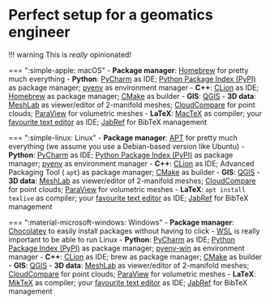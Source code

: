 
# Perfect setup for a geomatics engineer


!!! warning
    This is *really* opinionated!


=== ":simple-apple: macOS"
    - **Package manager**: [Homebrew](https://brew.sh/) for pretty much everything
    - **Python**: [PyCharm](https://www.jetbrains.com/pycharm-edu/) as IDE; [Python Package Index (PyPI)](https://pypi.org/)  as package manager; [pyenv](https://github.com/pyenv/pyenv) as environment manager
    - **C++**: [CLion](https://www.jetbrains.com/clion/) as IDE; [Homebrew](https://brew.sh/) as package manager; [CMake](../cpp/cmake.md) as builder
    - **GIS**: [QGIS](https://www.qgis.org/en/site/forusers/download.html)
    - **3D data**: [MeshLab](https://www.meshlab.net/) as viewer/editor of 2-manifold meshes; [CloudCompare](https://www.cloudcompare.org/) for point clouds; [ParaView](https://www.paraview.org/) for volumetric meshes
    - **LaTeX**: [MacTeX](https://www.tug.org/mactex/mactex-download.html) as compiler; your [favourite text editor](bestsoftware.md) as IDE; [JabRef](https://www.jabref.org/) for BibTeX management

=== ":simple-linux: Linux"
    - **Package manager**: [APT](https://en.wikipedia.org/wiki/APT_(software)) for pretty much everything (we assume you use a Debian-based version like Ubuntu)
    - **Python**: [PyCharm](https://www.jetbrains.com/pycharm-edu/) as IDE; [Python Package Index (PyPI)](https://pypi.org/)  as package manager; [pyenv](https://github.com/pyenv/pyenv) as environment manager
    - **C++**: [CLion](https://www.jetbrains.com/clion/) as IDE; Advanced Packaging Tool ( `apt`) as package manager; [CMake](../cpp/cmake.md) as builder
    - **GIS**: [QGIS](https://www.qgis.org/en/site/forusers/download.html)
    - **3D data**: [MeshLab](https://www.meshlab.net/) as viewer/editor of 2-manifold meshes; [CloudCompare](https://www.cloudcompare.org/) for point clouds; [ParaView](https://www.paraview.org/) for volumetric meshes
    - **LaTeX**: `apt install texlive` as compiler; your [favourite text editor](bestsoftware.md) as IDE; [JabRef](https://www.jabref.org/) for BibTeX management

=== ":material-microsoft-windows: Windows"
    - **Package manager**: [Chocolatey](https://community.chocolatey.org/) to easily install packages without having to click 
    - [WSL](../linux/wsl.md) is really important to be able to run Linux
    - **Python**: [PyCharm](https://www.jetbrains.com/pycharm-edu/) as IDE; [Python Package Index (PyPI)](https://pypi.org/)  as package manager; [pyenv-win](https://github.com/pyenv-win/pyenv-win) as environment manager
    - **C++**: [CLion](https://www.jetbrains.com/clion/) as IDE; brew as package manager; [CMake](../cpp/cmake.md) as builder
    - **GIS**: [QGIS](https://www.qgis.org/en/site/forusers/download.html)
    - **3D data**: [MeshLab](https://www.meshlab.net/) as viewer/editor of 2-manifold meshes; [CloudCompare](https://www.cloudcompare.org/) for point clouds; [ParaView](https://www.paraview.org/) for volumetric meshes
    - **LaTeX**: [MikTeX](https://miktex.org/) as compiler; your [favourite text editor](bestsoftware.md) as IDE; [JabRef](https://www.jabref.org/) for BibTeX management

